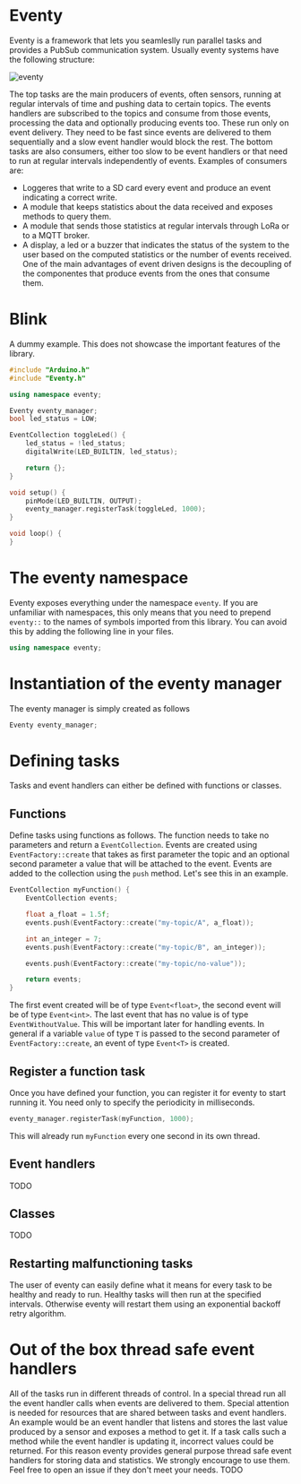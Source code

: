 # Eventy

Eventy is a framework that lets you seamleslly run parallel tasks and provides a PubSub communication system.
Usually eventy systems have the following structure:

![eventy](https://user-images.githubusercontent.com/17937384/185474592-1648d170-4e9b-4564-9ed6-39c4247007a2.png)

The top tasks are the main producers of events, often sensors, running at regular intervals of time and pushing data to certain topics.
The events handlers are subscribed to the topics and consume from those events, processing the data and optionally producing events too. These run only on event delivery. They need to be fast since events are delivered to them sequentially and a slow event handler would block the rest.
The bottom tasks are also consumers, either too slow to be event handlers or that need to run at regular intervals independently of events.
Examples of consumers are:
* Loggeres that write to a SD card every event and produce an event indicating a correct write.
* A module that keeps statistics about the data received and exposes methods to query them.
* A module that sends those statistics at regular intervals through LoRa or to a MQTT broker.
* A display, a led or a buzzer that indicates the status of the system to the user based on the computed statistics or the number of events received.
One of the main advantages of event driven designs is the decoupling of the componentes that produce events from the ones that consume them.

# Blink

A dummy example. This does not showcase the important features of the library.

```c++
#include "Arduino.h"
#include "Eventy.h"

using namespace eventy;

Eventy eventy_manager;
bool led_status = LOW;

EventCollection toggleLed() {
    led_status = !led_status;
    digitalWrite(LED_BUILTIN, led_status);

    return {};
}

void setup() {
    pinMode(LED_BUILTIN, OUTPUT);
    eventy_manager.registerTask(toggleLed, 1000);
}

void loop() {
}
```

# The eventy namespace
Eventy exposes everything under the namespace `eventy`. If you are unfamiliar with namespaces, this only means that you need to prepend `eventy::` to the names of symbols imported from this library. You can avoid this by adding the following line in your files.
```c++
using namespace eventy;
```

# Instantiation of the eventy manager
The eventy manager is simply created as follows
```c++
Eventy eventy_manager;
```

# Defining tasks
Tasks and event handlers can either be defined with functions or classes.

## Functions
Define tasks using functions as follows. The function needs to take no parameters and return a `EventCollection`. Events are created using `EventFactory::create` that takes as first parameter the topic and an optional second parameter a value that will be attached to the event. Events are added to the collection using the `push` method. Let's see this in an example.
```c++
EventCollection myFunction() {
    EventCollection events;

    float a_float = 1.5f;
    events.push(EventFactory::create("my-topic/A", a_float));

    int an_integer = 7;
    events.push(EventFactory::create("my-topic/B", an_integer));

    events.push(EventFactory::create("my-topic/no-value"));

    return events;
}
```
The first event created will be of type `Event<float>`, the second event will be of type `Event<int>`. The last event that has no value is of type `EventWithoutValue`. This will be important later for handling events. In general if a variable `value` of type `T` is passed to the second parameter of `EventFactory::create`, an event of type `Event<T>` is created.

## Register a function task
Once you have defined your function, you can register it for eventy to start running it. You need only to specify the periodicity in milliseconds.
```c++
eventy_manager.registerTask(myFunction, 1000);
```
This will already run `myFunction` every one second in its own thread.


## Event handlers
TODO

## Classes
TODO

## Restarting malfunctioning tasks
The user of eventy can easily define what it means for every task to be healthy and ready to run. Healthy tasks will then run at the specified intervals. Otherwise eventy will restart them using an exponential backoff retry algorithm.

# Out of the box thread safe event handlers
All of the tasks run in different threads of control. In a special thread run all the event handler calls when events are delivered to them. Special attention is needed for resources that are shared between tasks and event handlers. An example would be an event handler that listens and stores the last value produced by a sensor and exposes a method to get it. If a task calls such a method while the event handler is updating it, incorrect values could be returned.
For this reason eventy provides general purpose thread safe event handlers for storing data and statistics. We strongly encourage to use them. Feel free to open an issue if they don't meet your needs.
TODO
